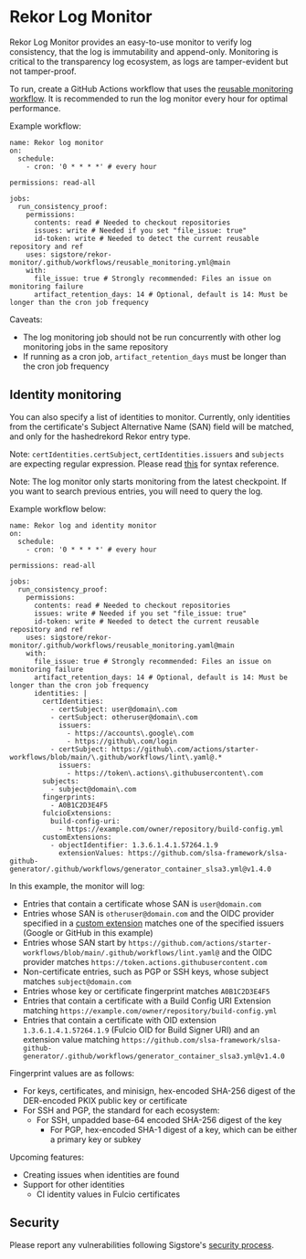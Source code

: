 # Rekor Log Monitor

Rekor Log Monitor provides an easy-to-use monitor to verify log consistency,
that the log is immutability and append-only. Monitoring is critical to
the transparency log ecosystem, as logs are tamper-evident but not tamper-proof.

To run, create a GitHub Actions workflow that uses the
[reusable monitoring workflow](https://github.com/sigstore/rekor-monitor/blob/main/.github/workflows/reusable_monitoring.yml).
It is recommended to run the log monitor every hour for optimal performance.

Example workflow:

```
name: Rekor log monitor
on:
  schedule:
    - cron: '0 * * * *' # every hour

permissions: read-all

jobs:
  run_consistency_proof:
    permissions:
      contents: read # Needed to checkout repositories
      issues: write # Needed if you set "file_issue: true"
      id-token: write # Needed to detect the current reusable repository and ref
    uses: sigstore/rekor-monitor/.github/workflows/reusable_monitoring.yml@main
    with:
      file_issue: true # Strongly recommended: Files an issue on monitoring failure
      artifact_retention_days: 14 # Optional, default is 14: Must be longer than the cron job frequency
```

Caveats:

* The log monitoring job should not be run concurrently with other log monitoring jobs in the same repository
* If running as a cron job, `artifact_retention_days` must be longer than the cron job frequency

## Identity monitoring

You can also specify a list of identities to monitor. Currently, only identities from the certificate's
Subject Alternative Name (SAN) field will be matched, and only for the hashedrekord Rekor entry type.

Note: `certIdentities.certSubject`, `certIdentities.issuers` and `subjects` are expecting regular expression.
Please read [this](https://github.com/google/re2/wiki/Syntax) for syntax reference.

Note: The log monitor only starts monitoring from the latest checkpoint. If you want to search previous
entries, you will need to query the log.

Example workflow below:

```
name: Rekor log and identity monitor
on:
  schedule:
    - cron: '0 * * * *' # every hour

permissions: read-all

jobs:
  run_consistency_proof:
    permissions:
      contents: read # Needed to checkout repositories
      issues: write # Needed if you set "file_issue: true"
      id-token: write # Needed to detect the current reusable repository and ref
    uses: sigstore/rekor-monitor/.github/workflows/reusable_monitoring.yaml@main
    with:
      file_issue: true # Strongly recommended: Files an issue on monitoring failure
      artifact_retention_days: 14 # Optional, default is 14: Must be longer than the cron job frequency
      identities: |
        certIdentities:
          - certSubject: user@domain\.com
          - certSubject: otheruser@domain\.com
            issuers:
              - https://accounts\.google\.com
              - https://github\.com/login
          - certSubject: https://github\.com/actions/starter-workflows/blob/main/\.github/workflows/lint\.yaml@.*
            issuers:
              - https://token\.actions\.githubusercontent\.com
        subjects:
          - subject@domain\.com
        fingerprints:
          - A0B1C2D3E4F5
        fulcioExtensions:
          build-config-uri:
            - https://example.com/owner/repository/build-config.yml
        customExtensions:
          - objectIdentifier: 1.3.6.1.4.1.57264.1.9
            extensionValues: https://github.com/slsa-framework/slsa-github-generator/.github/workflows/generator_container_slsa3.yml@v1.4.0
```

In this example, the monitor will log:

* Entries that contain a certificate whose SAN is `user@domain.com`
* Entries whose SAN is `otheruser@domain.com` and the OIDC provider specified in a [custom extension](https://github.com/sigstore/fulcio/blob/main/docs/oid-info.md#1361415726418--issuer-v2) matches one of the specified issuers (Google or GitHub in this example)
* Entries whose SAN start by `https://github.com/actions/starter-workflows/blob/main/.github/workflows/lint.yaml@` and the OIDC provider matches `https://token.actions.githubusercontent.com`
* Non-certificate entries, such as PGP or SSH keys, whose subject matches `subject@domain.com`
* Entries whose key or certificate fingerprint matches `A0B1C2D3E4F5`
* Entries that contain a certificate with a Build Config URI Extension matching `https://example.com/owner/repository/build-config.yml`
* Entries that contain a certificate with OID extension `1.3.6.1.4.1.57264.1.9` (Fulcio OID for Build Signer URI) and an extension value matching `https://github.com/slsa-framework/slsa-github-generator/.github/workflows/generator_container_slsa3.yml@v1.4.0`

Fingerprint values are as follows:

* For keys, certificates, and minisign, hex-encoded SHA-256 digest of the DER-encoded PKIX public key or certificate
* For SSH and PGP, the standard for each ecosystem:
   * For SSH, unpadded base-64 encoded SHA-256 digest of the key
	 * For PGP, hex-encoded SHA-1 digest of a key, which can be either a primary key or subkey

Upcoming features:

* Creating issues when identities are found
* Support for other identities
   * CI identity values in Fulcio certificates

## Security

Please report any vulnerabilities following Sigstore's [security process](https://github.com/sigstore/.github/blob/main/SECURITY.md).
